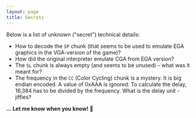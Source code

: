 ```yaml
---
layout: page
title: Secrets
---
```

Below is a list of unknown ("secret") technical details:

* How to decode the `SP` chunk (that seems to be used to emulate EGA graphics in the VGA-version of the game)?
* How did the original interpreter emulate CGA from EGA version?
* The `SL` chunk is always empty (and seems to be unused) – what was it meant for?
* The frequency in the `CC` (Color Cycling) chunk is a mystery. It is big endian encoded. A value of 0xAAA is ignored. To calculate the delay, 16,384 has to be divided by the frequency. What is the delay unit - jiffies?

**... Let me know when you know!** 👀
